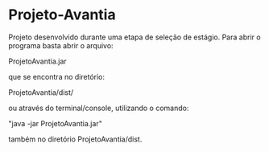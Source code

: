 # Projeto-Avantia

Projeto desenvolvido durante uma etapa de seleção de estágio.
Para abrir o programa basta abrir o arquivo:

ProjetoAvantia.jar

que se encontra no diretório: 

ProjetoAvantia/dist/

ou através do terminal/console, utilizando o comando:

"java -jar ProjetoAvantia.jar"

também no diretório ProjetoAvantia/dist.
